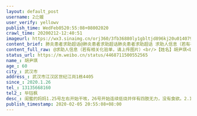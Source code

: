 ```yaml
---
layout: default_post
username: 2尐媛
user_verify: yellowv
publish_time: WedFeb0520:55:08+08002020
crawl_time: 20200212-12:40:51
imageurl: https://wx3.sinaimg.cn/orj360/3fb36880ly1gbltjd896kj20u014079h.jpg,https://wx3.sinaimg.cn/orj360/3fb36880ly1gbltjcz5p2j20u0140thd.jpg,https://wx1.sinaimg.cn/orj360/3fb36880ly1gbltjdxom9j20u0140god.jpg
content_brief: 肺炎患者求助超话@肺炎患者求助超话肺炎患者求助超话 求助人信息（若有相关化验单，请上传图片）【姓名】胡尹琪【年龄】60【所在城市】武汉市【所在小区、社区】武汉市江汉区世纪江尚1栋4405【患病时间】2020.1.26【联系方式】13135668160【其他紧急联系人】毕钰枫 【病情描述】闺 ...全文
content_full_raw: @求助人信息（若有相关化验单，请上传图片）<br/>【姓名】胡尹琪<br/>【年龄】60<br/>【所在城市】武汉市<br/>【所在小区、社区】武汉市江汉区世纪江尚1栋4405<br/>【患病时间】2020.1.26<br/>【联系方式】13135668160<br/>【其他紧急联系人】毕钰枫<br/>【病情描述】闺蜜的妈妈1.25号左右开始干咳，26号开始连续低烧并伴有四肢无力，没有食欲。2.1去拍的肺部CT，2.2日在武汉市7医院做了核酸检测，目前结果还没有拿到。在这个期间我们联系过社区，联系过医院，任何办法都想到了，可得到的回复都是等、没有床位。闺蜜妈妈本来就是高血压患者，家里还有个2岁的外孙女前段时间也出现了低烧。家中还有一个胃癌的老伴需要人照顾，患者现在双肺感染玻璃状，低烧气踹无力，血氧饱和度低于80生命体征不稳定，而且家中氧气不知道能不能继续支撑患者等到所谓的床位！目前在家中吸氧维持最高84。目前在家隔离，由于不能离开氧气现在连针都不敢出去打急需床位救命！真的是走投无路，感谢跪谢！！！<ahref='/n/央视新闻'>@央视新闻</a><ahref='/n/中国日报'>@中国日报</a><ahref='/n/武汉晚报'>@武汉晚报</a><ahref='/n/人民日报'>@人民日报</a><ahref='/n/人民网'>@人民网</a><ahref='/n/央视网'>@央视网</a><ahref='/n/央视新闻'>@央视新闻</a><ahref='/n/丁香医生'>@丁香医生</a><ahref='/n/新华网'>@新华网</a><ahref='/n/中国新闻网'>@中国新闻网</a><ahref='/n/热点新闻'>@热点新闻</a><ahref='/n/中国新闻周刊'>@中国新闻周刊</a><ahref='/n/24小时新闻'>@24小时新闻</a><ahref='/n/网易新闻客户端'>@网易新闻客户端</a><ahref='/n/凤凰新闻客户端'>@凤凰新闻客户端</a><ahref='/n/新京报动新闻'>@新京报动新闻</a><ahref='/n/全球头条新闻事件'>@全球头条新闻事件</a><ahref='/n/央视新闻周刊'>@央视新闻周刊</a><adata-url="http://t.cn/8kbD0lI"href="http://weibo.com/p/100101B2094751D36BA4FB4793"data-hide=""><spanclass='url-icon'><imgstyle='width:1rem;height:1rem'src='https://h5.sinaimg.cn/upload/2015/09/25/3/timeline_card_small_location_default.png'></span><spanclass="surl-text">武汉·天兴花园</span></a>
status_url: https://m.weibo.cn/status/4468711500552565
name_: 胡尹琪
age_: 60
city_: 武汉市
address_: 武汉市江汉区世纪江尚1栋4405
since_: 2020.1.26
tel_: 13135668160
tel2_: 毕钰枫
desc_: 闺蜜的妈妈1.25号左右开始干咳，26号开始连续低烧并伴有四肢无力，没有食欲。2.1去拍的肺部CT，2.2日在武汉市7医院做了核酸检测，目前结果还没有拿到。在这个期间我们联系过社区，联系过医院，任何办法都想到了，可得到的回复都是等、没有床位。闺蜜妈妈本来就是高血压患者，家里还有个2岁的外孙女前段时间也出现了低烧。家中还有一个胃癌的老伴需要人照顾，患者现在双肺感染玻璃状，低烧气踹无力，血氧饱和度低于80生命体征不稳定，而且家中氧气不知道能不能继续支撑患者等到所谓的床位！目前在家中吸氧维持最高84。目前在家隔离，由于不能离开氧气现在连针都不敢出去打急需床位救命！真的是走投无路，感谢跪谢！！！<ahref='/n/央视新闻'>@央视新闻</a><ahref='/n/中国日报'>@中国日报</a><ahref='/n/武汉晚报'>@武汉晚报</a><ahref='/n/人民日报'>@人民日报</a><ahref='/n/人民网'>@人民网</a><ahref='/n/央视网'>@央视网</a><ahref='/n/央视新闻'>@央视新闻</a><ahref='/n/丁香医生'>@丁香医生</a><ahref='/n/新华网'>@新华网</a><ahref='/n/中国新闻网'>@中国新闻网</a><ahref='/n/热点新闻'>@热点新闻</a><ahref='/n/中国新闻周刊'>@中国新闻周刊</a><ahref='/n/24小时新闻'>@24小时新闻</a><ahref='/n/网易新闻客户端'>@网易新闻客户端</a><ahref='/n/凤凰新闻客户端'>@凤凰新闻客户端</a><ahref='/n/新京报动新闻'>@新京报动新闻</a><ahref='/n/全球头条新闻事件'>@全球头条新闻事件</a><ahref='/n/央视新闻周刊'>@央视新闻周刊</a><adata-url="http//t.cn/8kbD0lI"href="http//weibo.com/p/100101B2094751D36BA4FB4793"data-hide=""><spanclass='url-icon'><imgstyle='width1rem;height1rem'src='https//h5.sinaimg.cn/upload/2015/09/25/3/timeline_card_small_location_default.png'></span><spanclass="surl-text">武汉·天兴花园</span></a>
publish_timestamp: 2020-02-05 20:55:08+08:00
---
```

